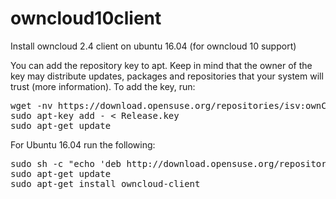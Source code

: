 # owncloud10client
Install owncloud 2.4 client on ubuntu 16.04 (for owncloud 10 support)


You can add the repository key to apt. 
Keep in mind that the owner of the key may distribute updates, packages and repositories that your system will trust (more information). 
To add the key, run:

<pre>
wget -nv https://download.opensuse.org/repositories/isv:ownCloud:desktop/Ubuntu_16.10/Release.key -O Release.key
sudo apt-key add - < Release.key
sudo apt-get update
</pre>

For Ubuntu 16.04 run the following:

<pre>
sudo sh -c "echo 'deb http://download.opensuse.org/repositories/isv:/ownCloud:/desktop/Ubuntu_16.04/ /' > /etc/apt/sources.list.d/isv:ownCloud:desktop.list"
sudo apt-get update
sudo apt-get install owncloud-client
</pre>
